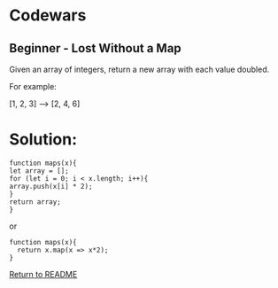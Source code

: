 # Codewars

## Beginner - Lost Without a Map

Given an array of integers, return a new array with each value doubled.

For example:

[1, 2, 3] --> [2, 4, 6]

# Solution:
```
function maps(x){
let array = [];
for (let i = 0; i < x.length; i++){
array.push(x[i] * 2);
}
return array;
}
```
or
```
function maps(x){
  return x.map(x => x*2);
}
```
[Return to README](/README.md)